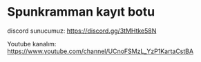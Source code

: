 # Spunkramman kayıt botu
discord sunucumuz: https://discord.gg/3tMHtke58N

Youtube kanalım: https://www.youtube.com/channel/UCnoFSMzL_YzP1KartaCstBA